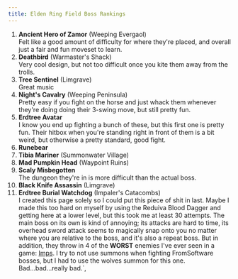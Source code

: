 ```yaml
---
title: Elden Ring Field Boss Rankings
---
```


1. **Ancient Hero of Zamor** (Weeping Evergaol)\
Felt like a good amount of difficulty for where they're placed, and overall just a fair and fun moveset to learn.
1. **Deathbird** (Warmaster's Shack)\
Very cool design, but not too difficult once you kite them away from the trolls.
1. **Tree Sentinel** (Limgrave)\
Great music
1. **Night's Cavalry** (Weeping Peninsula)\
Pretty easy if you fight on the horse and just whack them whenever they're doing doing their 3-swing move, but still pretty fun.
1. **Erdtree Avatar**\
I know you end up fighting a bunch of these, but this first one is pretty fun. Their hitbox when you're standing right in front of them is a bit weird, but otherwise a pretty standard, good fight.
1. **Runebear**
1. **Tibia Mariner** (Summonwater Village)
1. **Mad Pumpkin Head** (Waypoint Ruins)
1. **Scaly Misbegotten**\
The dungeon they're in is more difficult than the actual boss.
1. **Black Knife Assassin** (Limgrave)
1. **Erdtree Burial Watchdog** (Impaler's Catacombs)\
I created this page solely so I could put this piece of shit in last. Maybe I made this too hard on myself by using the Reduiva Blood Dagger and getting here at a lower level, but this took me at least 30 attempts. The main boss on its own is kind of annoying; its attacks are hard to time, its overhead sword attack seems to magically snap onto you no matter where you are relative to the boss, and it's also a repeat boss. But in addition, they throw in 4 of the **WORST** enemies I've ever seen in a game: [Imps](https://eldenring.wiki.fextralife.com/Imp). I try to not use summons when fighting FromSoftware bosses, but I had to use the wolves summon for this one. Bad...bad...really bad.`,
